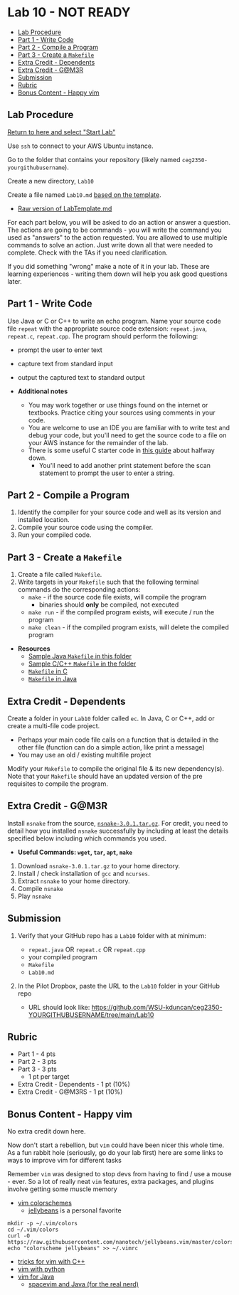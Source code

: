 # Lab 10 - NOT READY

- [Lab Procedure](#Lab-Procedure)
- [Part 1 - Write Code](#Part-1---Write-Code)
- [Part 2 - Compile a Program](#Part-2---Compile-a-Program)
- [Part 3 - Create a `Makefile`](#Part-3---Create-a-Makefile)
- [Extra Credit - Dependents](#Extra-Credit---Dependents)
- [Extra Credit - G@M3R](#Extra-Credit---G@M3R)
- [Submission](#Submission)
- [Rubric](#Rubric)
- [Bonus Content - Happy vim](#Bonus-Content---Happy-vim)

## Lab Procedure

[Return to here and select "Start Lab"](https://awsacademy.instructure.com/courses/36184/modules/items/3080473)

Use `ssh` to connect to your AWS Ubuntu instance.

Go to the folder that contains your repository (likely named `ceg2350-yourgithubusername`).

Create a new directory, `Lab10`

Create a file named `Lab10.md` [based on the template](LabTemplate.md).

- [Raw version of LabTemplate.md](https://raw.githubusercontent.com/pattonsgirl/CEG2350/main/Labs/Lab10/LabTemplate.md)

For each part below, you will be asked to do an action or answer a question. The actions are going to be commands - you will write the command you used as "answers" to the action requested. You are allowed to use multiple commands to solve an action. Just write down all that were needed to complete. Check with the TAs if you need clarification.

If you did something "wrong" make a note of it in your lab. These are learning experiences - writing them down will help you ask good questions later.

## Part 1 - Write Code

Use Java or C or C++ to write an echo program. Name your source code file `repeat` with the appropriate source code extension: `repeat.java`, `repeat.c`, `repeat.cpp`. The program should perform the following:

- prompt the user to enter text
- capture text from standard input
- output the captured text to standard output

- **Additional notes**
  - You may work together or use things found on the internet or textbooks. Practice citing your sources using comments in your code.
  - You are welcome to use an IDE you are familiar with to write test and debug your code, but you'll need to get the source code to a file on your AWS instance for the remainder of the lab.
  - There is some useful C starter code in [this guide](https://www.geeksforgeeks.org/taking-string-input-space-c-3-different-methods/) about halfway down.
    - You'll need to add another print statement before the scan statement to prompt the user to enter a string.

## Part 2 - Compile a Program

1. Identify the compiler for your source code and well as its version and installed location.
2. Compile your source code using the compiler.
3. Run your compiled code.

## Part 3 - Create a `Makefile`

1. Create a file called `Makefile`.
2. Write targets in your `Makefile` such that the following terminal commands do the corresponding actions:
   - `make` - if the source code file exists, will compile the program
       - binaries should **only** be compiled, not executed
   - `make run` - if the compiled program exists, will execute / run the program
   - `make clean` - if the compiled program exists, will delete the compiled program

- **Resources**
  - [Sample Java `Makefile` in this folder](./Makefile-Java)
  - [Sample C/C++ `Makefile` in the folder](./Makefile-C)
  - [`Makefile` in C](https://www.cs.swarthmore.edu/~newhall/unixhelp/howto_makefiles.html#C)
  - [`Makefile` in Java](https://www.cs.swarthmore.edu/~newhall/unixhelp/howto_makefiles.html#java)

## Extra Credit - Dependents

Create a folder in your `Lab10` folder called `ec`. In Java, C or C++, add or create a multi-file code project.

- Perhaps your main code file calls on a function that is detailed in the other file (function can do a simple action, like print a message)
- You may use an old / existing multifile project

Modify your `Makefile` to compile the original file & its new dependency(s). Note that your `Makefile` should have an updated version of the pre requisites to compile the program.

## Extra Credit - G@M3R

Install `nsnake` from the source, [`nsnake-3.0.1.tar.gz`](nsnake-3.0.1.tar.gz). For credit, you need to detail how you installed `nsnake` successfully by including at least the details specified below including which commands you used.

- **Useful Commands: `wget`, `tar`, `apt`, `make`**

1. Download `nsnake-3.0.1.tar.gz` to your home directory.
2. Install / check installation of `gcc` and `ncurses`.
3. Extract `nsnake` to your home directory.
4. Compile `nsnake`
5. Play `nsnake`

## Submission

1. Verify that your GitHub repo has a `Lab10` folder with at minimum:

   - `repeat.java` OR `repeat.c` OR `repeat.cpp`
   - your compiled program
   - `Makefile`
   - `Lab10.md`

2. In the Pilot Dropbox, paste the URL to the `Lab10` folder in your GitHub repo
   - URL should look like: https://github.com/WSU-kduncan/ceg2350-YOURGITHUBUSERNAME/tree/main/Lab10

## Rubric

- Part 1 - 4 pts
- Part 2 - 3 pts
- Part 3 - 3 pts
  - 1 pt per target
- Extra Credit - Dependents - 1 pt (10%)
- Extra Credit - G@M3RS - 1 pt (10%)

## Bonus Content - Happy vim

No extra credit down here.

Now don't start a rebellion, but `vim` could have been nicer this whole time. As a fun rabbit hole (seriously, go do your lab first) here are some links to ways to improve vim for different tasks

Remember `vim` was designed to stop devs from having to find / use a mouse - ever. So a lot of really neat `vim` features, extra packages, and plugins involve getting some muscle memory

- [vim colorschemes](https://vimcolorschemes.com/)
  - [jellybeans](https://github.com/nanotech/jellybeans.vim) is a personal favorite

```
mkdir -p ~/.vim/colors
cd ~/.vim/colors
curl -O https://raw.githubusercontent.com/nanotech/jellybeans.vim/master/colors/jellybeans.vim
echo "colorscheme jellybeans" >> ~/.vimrc
```

- [tricks for vim with C++](https://www.incredibuild.com/blog/vim-c-there-is-such-a-thing-tricks-to-use-vim-in-c)
- [vim with python](https://realpython.com/vim-and-python-a-match-made-in-heaven/)
- [vim for Java](https://jqno.nl/post/2020/09/09/my-vim-setup/)
  - [spacevim and Java (for the real nerd)](https://spacevim.org/use-vim-as-a-java-ide/)
